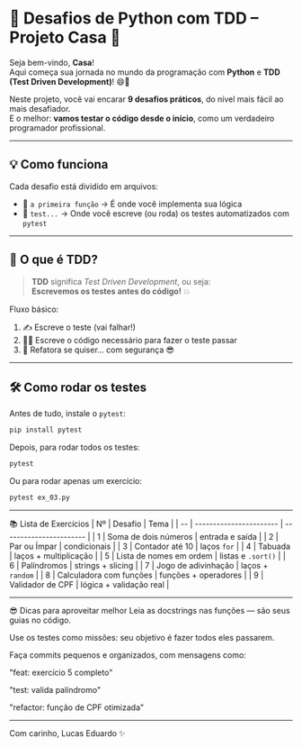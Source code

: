 # 🧠 Desafios de Python com TDD – Projeto Casa 🚀

Seja bem-vindo, **Casa**!  
Aqui começa sua jornada no mundo da programação com **Python** e **TDD (Test Driven Development)**! 😄🐍

Neste projeto, você vai encarar **9 desafios práticos**, do nível mais fácil ao mais desafiador.  
E o melhor: **vamos testar o código desde o início**, como um verdadeiro programador profissional.

---

## 💡 Como funciona

Cada desafio está dividido em arquivos:

- 📄 `a primeira função` → É onde você implementa sua lógica
- 🧪 `test...` → Onde você escreve (ou roda) os testes automatizados com `pytest`

---

## 🧪 O que é TDD?

> **TDD** significa *Test Driven Development*, ou seja:  
> **Escrevemos os testes antes do código!** 💥

Fluxo básico:

1. ✍️ Escreve o teste (vai falhar!)
2. 👨‍💻 Escreve o código necessário para fazer o teste passar
3. 🔧 Refatora se quiser… com segurança 😎

---

## 🛠️ Como rodar os testes

Antes de tudo, instale o `pytest`:

```bash
pip install pytest
```

Depois, para rodar todos os testes:
```bash
pytest
```

Ou para rodar apenas um exercício:
```bash
pytest ex_03.py
```
---

📚 Lista de Exercícios
| Nº | Desafio                 | Tema                    |
| -- | ----------------------- | ----------------------- |
| 1  | Soma de dois números    | entrada e saída         |
| 2  | Par ou Ímpar            | condicionais            |
| 3  | Contador até 10         | laços `for`             |
| 4  | Tabuada                 | laços + multiplicação   |
| 5  | Lista de nomes em ordem | listas e `.sort()`      |
| 6  | Palíndromos             | strings + slicing       |
| 7  | Jogo de adivinhação     | laços + `random`        |
| 8  | Calculadora com funções | funções + operadores    |
| 9  | Validador de CPF        | lógica + validação real |

---

😎 Dicas para aproveitar melhor
Leia as docstrings nas funções — são seus guias no código.

Use os testes como missões: seu objetivo é fazer todos eles passarem.

Faça commits pequenos e organizados, com mensagens como:

"feat: exercício 5 completo"

"test: valida palíndromo"

"refactor: função de CPF otimizada"

---

Com carinho,
Lucas Eduardo ✨
